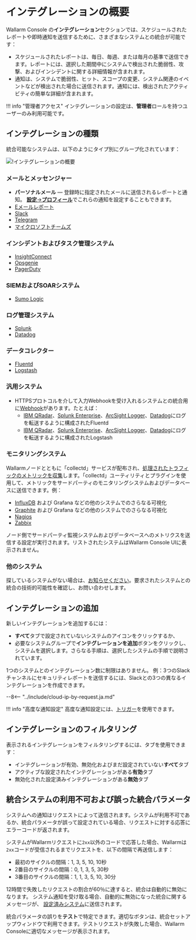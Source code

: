 [integration-pane-img]: ../../../images/user-guides/settings/integrations/integration-panel.png

[email-notifications]: ./email.ja.md
[slack-notifications]: ./slack.ja.md
[telegram-notifications]: ./telegram.ja.md
[ms-teams-notifications]: ./microsoft-teams.ja.md
[opsgenie-notifications]: ./opsgenie.ja.md
[insightconnect-notifications]: ./insightconnect.ja.md
[pagerduty-notifications]: ./pagerduty.ja.md
[splunk-notifications]: ./splunk.ja.md
[sumologic-notifications]: ./sumologic.ja.md
[datadog-notifications]: ./datadog.ja.md
[fluentd-notifications]: ./fluentd.ja.md
[logstash-notifications]: ./logstash.ja.md
[webhook-notifications]: ./webhook.ja.md
[account]: ../account.ja.md

# インテグレーションの概要

Wallarm Console の**インテグレーション**セクションでは、スケジュールされたレポートや即時通知を送信するために、さまざまなシステムとの統合が可能です：

* スケジュールされたレポートは、毎日、毎週、または毎月の基準で送信できます。レポートには、選択した期間中にシステムで検出された脆弱性、攻撃、およびインシデントに関する詳細情報が含まれます。
* 通知は、システムで脆弱性、ヒット、スコープの変更、システム関連のイベントなどが検出された場合に送信されます。通知には、検出されたアクティビティの簡単な詳細が含まれます。

!!! info "管理者アクセス"
    インテグレーションの設定は、**管理者**ロールを持つユーザーのみ利用可能です。

## インテグレーションの種類

統合可能なシステムは、以下のようにタイプ別にグループ化されています：

![!インテグレーションの概要][integration-pane-img]

### メールとメッセンジャー

* **パーソナルメール** — 登録時に指定されたメールに送信されるレポートと通知。 [**設定**→**プロフィール**][account]でこれらの通知を設定することもできます。
* [Eメールレポート][email-notifications]
* [Slack][slack-notifications]
* [Telegram][telegram-notifications]
* [マイクロソフトチームズ][ms-teams-notifications]

### インシデントおよびタスク管理システム

* [InsightConnect][insightconnect-notifications]
* [Opsgenie][opsgenie-notifications]
* [PagerDuty][pagerduty-notifications]

### SIEMおよびSOARシステム

* [Sumo Logic][sumologic-notifications]

### ログ管理システム

* [Splunk][splunk-notifications]
* [Datadog][datadog-notifications]

### データコレクター

* [Fluentd][fluentd-notifications]
* [Logstash][logstash-notifications]

### 汎用システム

* HTTPSプロトコルを介して入力Webhookを受け入れるシステムとの統合用に[Webhook][webhook-notifications]があります。たとえば：
    * [IBM QRadar](webhook-examples/fluentd-qradar.ja.md)、[Splunk Enterprise](webhook-examples/fluentd-splunk.ja.md)、[ArcSight Logger](webhook-examples/fluentd-arcsight-logger.ja.md)、[Datadog](webhook-examples/fluentd-logstash-datadog.ja.md)にログを転送するように構成されたFluentd
    * [IBM QRadar](webhook-examples/logstash-qradar.ja.md)、[Splunk Enterprise](webhook-examples/logstash-splunk.ja.md)、[ArcSight Logger](webhook-examples/logstash-arcsight-logger.ja.md)、[Datadog](webhook-examples/fluentd-logstash-datadog.ja.md)にログを転送するように構成されたLogstash

### モニタリングシステム

Wallarmノードとともに「collectd」サービスが配布され、[処理されたトラフィックのメトリックを収集](../../../admin-en/monitoring/intro.ja.md)します。「collectd」ユーティリティとプラグインを使用して、メトリックをサードパーティのモニタリングシステムおよびデータベースに送信できます。例：

* [InfluxDB](../../../admin-en/monitoring/network-plugin-influxdb.ja.md) および Grafana などの他のシステムでのさらなる可視化
* [Graphite](../../../admin-en/monitoring/write-plugin-graphite.ja.md) および Grafana などの他のシステムでのさらなる可視化
* [Nagios](../../../admin-en/monitoring/collectd-nagios.ja.md)
* [Zabbix](../../../admin-en/monitoring/collectd-zabbix.ja.md)

ノード側でサードパーティ監視システムおよびデータベースへのメトリクスを送信する設定が実行されます。リストされたシステムはWallarm Console UIに表示されません。

### 他のシステム

探しているシステムがない場合は、[お知らせください](mailto:support@wallarm.com)。要求されたシステムとの統合の技術的可能性を確認し、お問い合わせします。

## インテグレーションの追加

新しいインテグレーションを追加するには：

* **すべて**タブで設定されていないシステムのアイコンをクリックするか、
* 必要なシステムグループで**インテグレーションを追加**ボタンをクリックし、システムを選択します。さらなる手順は、選択したシステムの手順で説明されています。

1つのシステムとのインテグレーション数に制限はありません。 例：3つのSlackチャンネルにセキュリティレポートを送信するには、Slackとの3つの異なるインテグレーションを作成できます。

--8<-- "../include/cloud-ip-by-request.ja.md"

!!! info "高度な通知設定"
    高度な通知設定には、[トリガー](../../triggers/triggers.ja.md)を使用できます。

## インテグレーションのフィルタリング

表示されるインテグレーションをフィルタリングするには、タブを使用できます：

* インテグレーションが有効、無効化およびまだ設定されていない**すべて**タブ
* アクティブな設定されたインテグレーションがある**有効**タブ
* 無効化された設定済みインテグレーションがある**無効**タブ

## 統合システムの利用不可および誤った統合パラメータ

システムへの通知はリクエストによって送信されます。システムが利用不可であるか、統合パラメータが誤って設定されている場合、リクエストに対する応答にエラーコードが返されます。

システムがWallarmリクエストに`2xx`以外のコードで応答した場合、Wallarmは `2xx`コードが受信されるまでリクエストを、以下の間隔で再送信します：

* 最初のサイクルの間隔：1, 3, 5, 10, 10秒
* 2番目のサイクルの間隔：0, 1, 3, 5, 30秒
* 3番目のサイクルの間隔：1, 1, 3, 5, 10, 30分

12時間で失敗したリクエストの割合が60％に達すると、統合は自動的に無効になります。 システム通知を受け取る場合、自動的に無効になった統合に関するメッセージが、 [設定済みシステム](#integration-types)に送信されます。

統合パラメータの誤りを**テスト**で特定できます。適切なボタンは、統合セットアップウィンドウで利用できます。テストリクエストが失敗した場合、Wallarm Consoleに適切なメッセージが表示されます。

<!-- ## デモビデオ

<div class="video-wrapper">
  <iframe width="1280" height="720" src="https://www.youtube.com/embed/DVfoXYuBy-Y" frameborder="0" allow="accelerometer; autoplay; encrypted-media; gyroscope; picture-in-picture" allowfullscreen></iframe>
</div> -->